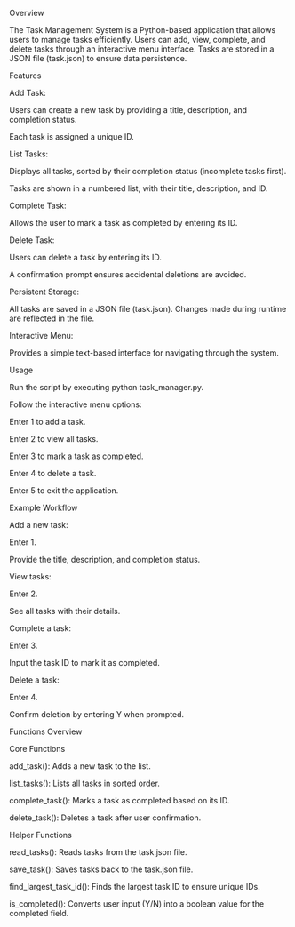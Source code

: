 Overview

The Task Management System is a Python-based application that allows users to manage tasks efficiently. Users can add, view, complete, and delete tasks through an interactive menu interface. Tasks are stored in a JSON file (task.json) to ensure data persistence.

Features

Add Task:

Users can create a new task by providing a title, description, and completion status.

Each task is assigned a unique ID.

List Tasks:

Displays all tasks, sorted by their completion status (incomplete tasks first).

Tasks are shown in a numbered list, with their title, description, and ID.

Complete Task:

Allows the user to mark a task as completed by entering its ID.

Delete Task:

Users can delete a task by entering its ID.

A confirmation prompt ensures accidental deletions are avoided.

Persistent Storage:

All tasks are saved in a JSON file (task.json). Changes made during runtime are reflected in the file.

Interactive Menu:

Provides a simple text-based interface for navigating through the system.

Usage

Run the script by executing python task_manager.py.

Follow the interactive menu options:

Enter 1 to add a task.

Enter 2 to view all tasks.

Enter 3 to mark a task as completed.

Enter 4 to delete a task.

Enter 5 to exit the application.

Example Workflow

Add a new task:

Enter 1.

Provide the title, description, and completion status.

View tasks:

Enter 2.

See all tasks with their details.

Complete a task:

Enter 3.

Input the task ID to mark it as completed.

Delete a task:

Enter 4.

Confirm deletion by entering Y when prompted.

Functions Overview

Core Functions

add_task(): Adds a new task to the list.

list_tasks(): Lists all tasks in sorted order.

complete_task(): Marks a task as completed based on its ID.

delete_task(): Deletes a task after user confirmation.

Helper Functions

read_tasks(): Reads tasks from the task.json file.

save_task(): Saves tasks back to the task.json file.

find_largest_task_id(): Finds the largest task ID to ensure unique IDs.

is_completed(): Converts user input (Y/N) into a boolean value for the completed field.
